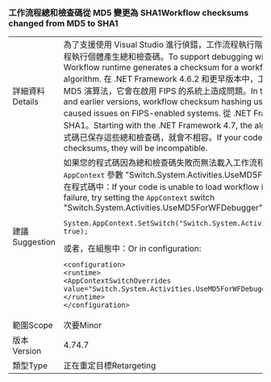 ### <a name="workflow-checksums-changed-from-md5-to-sha1"></a><span data-ttu-id="ed087-101">工作流程總和檢查碼從 MD5 變更為 SHA1</span><span class="sxs-lookup"><span data-stu-id="ed087-101">Workflow checksums changed from MD5 to SHA1</span></span>

|   |   |
|---|---|
|<span data-ttu-id="ed087-102">詳細資料</span><span class="sxs-lookup"><span data-stu-id="ed087-102">Details</span></span>|<span data-ttu-id="ed087-103">為了支援使用 Visual Studio 進行偵錯，工作流程執行階段會使用雜湊演算法為工作流程執行個體產生總和檢查碼。</span><span class="sxs-lookup"><span data-stu-id="ed087-103">To support debugging with Visual Studio, the Workflow runtime generates a checksum for a workflow instance using a hashing algorithm.</span></span> <span data-ttu-id="ed087-104">在 .NET Framework 4.6.2 和更早版本中，工作流程總和檢查碼雜湊使用 MD5 演算法，它會在啟用 FIPS 的系統上造成問題。</span><span class="sxs-lookup"><span data-stu-id="ed087-104">In the .NET Framework 4.6.2 and earlier versions, workflow checksum hashing used the MD5 algorithm, which caused issues on FIPS-enabled systems.</span></span> <span data-ttu-id="ed087-105">從 .NET Framework 4.7 開始，演算法是 SHA1。</span><span class="sxs-lookup"><span data-stu-id="ed087-105">Starting with the .NET Framework 4.7, the algorithm is SHA1.</span></span> <span data-ttu-id="ed087-106">如果您的程式碼已保存這些總和檢查碼，就會不相容。</span><span class="sxs-lookup"><span data-stu-id="ed087-106">If your code has persisted these checksums, they will be incompatible.</span></span>|
|<span data-ttu-id="ed087-107">建議</span><span class="sxs-lookup"><span data-stu-id="ed087-107">Suggestion</span></span>|<span data-ttu-id="ed087-108">如果您的程式碼因為總和檢查碼失敗而無法載入工作流程執行個體，請嘗試將 <code>AppContext</code> 參數 &quot;Switch.System.Activities.UseMD5ForWFDebugger&quot; 設為 true。在程式碼中：</span><span class="sxs-lookup"><span data-stu-id="ed087-108">If your code is unable to load workflow instances due to a checksum failure, try setting the <code>AppContext</code> switch &quot;Switch.System.Activities.UseMD5ForWFDebugger&quot; to true.In code:</span></span><pre><code class="lang-csharp">System.AppContext.SetSwitch(&quot;Switch.System.Activities.UseMD5ForWFDebugger&quot;, true);&#13;&#10;</code></pre><span data-ttu-id="ed087-109">或者，在組態中：</span><span class="sxs-lookup"><span data-stu-id="ed087-109">Or in configuration:</span></span><pre><code class="lang-xml">&lt;configuration&gt;&#13;&#10;&lt;runtime&gt;&#13;&#10;&lt;AppContextSwitchOverrides value=&quot;Switch.System.Activities.UseMD5ForWFDebugger=true&quot; /&gt;&#13;&#10;&lt;/runtime&gt;&#13;&#10;&lt;/configuration&gt;&#13;&#10;</code></pre>|
|<span data-ttu-id="ed087-110">範圍</span><span class="sxs-lookup"><span data-stu-id="ed087-110">Scope</span></span>|<span data-ttu-id="ed087-111">次要</span><span class="sxs-lookup"><span data-stu-id="ed087-111">Minor</span></span>|
|<span data-ttu-id="ed087-112">版本</span><span class="sxs-lookup"><span data-stu-id="ed087-112">Version</span></span>|<span data-ttu-id="ed087-113">4.7</span><span class="sxs-lookup"><span data-stu-id="ed087-113">4.7</span></span>|
|<span data-ttu-id="ed087-114">類型</span><span class="sxs-lookup"><span data-stu-id="ed087-114">Type</span></span>|<span data-ttu-id="ed087-115">正在重定目標</span><span class="sxs-lookup"><span data-stu-id="ed087-115">Retargeting</span></span>|

